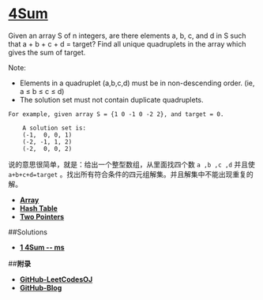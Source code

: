 # [4Sum](https://leetcode.com/problems/4sum/)

Given an array S of n integers, are there elements a, b, c, and d in S such that a + b + c + d = target? Find all unique quadruplets in the array which gives the sum of target.

Note:
- Elements in a quadruplet (a,b,c,d) must be in non-descending order. (ie, a ≤ b ≤ c ≤ d)
- The solution set must not contain duplicate quadruplets.
```
For example, given array S = {1 0 -1 0 -2 2}, and target = 0.

    A solution set is:
    (-1,  0, 0, 1)
    (-2, -1, 1, 2)
    (-2,  0, 0, 2)
```
说的意思很简单，就是：给出一个整型数组，从里面找四个数 `a ,b ,c ,d` 并且使 `a+b+c+d=target` 。找出所有符合条件的四元组解集。并且解集中不能出现重复的解。 


- **[Array](https://leetcode.com/tag/array/)**
- **[Hash Table](https://leetcode.com/tag/hash-table/)**
- **[Two Pointers](https://leetcode.com/tag/two-pointers/)**


##Solutions

- **[1 4Sum -- ms]()**
   


##**附录**
- **[GitHub-LeetCodesOJ](https://github.com/bbxytl/LeetCodesOJ/blob/master/README.md#githubblog--leetcodesoj)** 
- **[GitHub-Blog](http://bbxytl.github.io/)**
